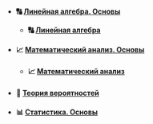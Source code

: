 - #### :capital_abcd: [Линейная алгебра. Основы](https://github.com/NazarovMichail/Lectures-notes-MIPT/blob/master/Math/ipynb/Линейная%20алгебра.ipynb)

    - #### :capital_abcd: [Линейная алгебра](https://github.com/NazarovMichail/Lectures-notes-MIPT/blob/master/Math/ipynb/Математика.%20Линенйая%20алгебра.ipynb)

- #### :chart_with_upwards_trend: [Математический анализ. Основы](https://github.com/NazarovMichail/Lectures-notes-MIPT/blob/master/Math/ipynb/Матан.ipynb)
    - #### :chart_with_upwards_trend: [Математический анализ](https://github.com/NazarovMichail/Lectures-notes-MIPT/blob/master/Math/ipynb/Математика.%20Математический%20анализ.ipynb)
- #### :game_die: [Теория вероятностей](https://github.com/NazarovMichail/Lectures-notes-MIPT/blob/master/Math/ipynb/Математика.Теория%20вероятностей.ipynb)
- #### :bar_chart: [Статистика. Основы](https://github.com/NazarovMichail/Lectures-notes-MIPT/blob/master/Math/ipynb/Statistics.ipynb)